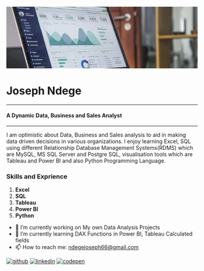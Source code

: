 ![A Dynamic Data, Business and Sales Analyst](https://github.com/Joendege/Joendege/blob/main/da_projects.jpg)


# Joseph Ndege

---
#### A Dynamic Data, Business and Sales Analyst

---

I am optimistic about Data, Business and Sales analysis to aid in making data driven decisions in various organizations. I enjoy learning Excel, SQL using different Relationship Database Management Systems(RDMS) which are MySQL, MS SQL Server and Postgre SQL, visualisation tools which are Tableau and Power BI and also Python Programming Language.

### Skills and Exprience
1. **Excel**
2. **SQL**
3. **Tableau**
4. **Power BI**
5. **Python**

- 🔭 I’m currently working on My own Data Analysis Projects 
- 🌱 I’m currently learning DAX Functions in Power BI, Tableau Calculated fields 
- 📫 How to reach me: ndegejoseph66@gmail.com 


[<img src='https://cdn.jsdelivr.net/npm/simple-icons@3.0.1/icons/github.svg' alt='github' height='40'>](https://github.com/https://github.com/Joendege)  [<img src='https://cdn.jsdelivr.net/npm/simple-icons@3.0.1/icons/linkedin.svg' alt='linkedin' height='40'>](https://www.linkedin.com/in/www.linkedin.com/in/joseph-ndege-8a501a120/)  [<img src='https://cdn.jsdelivr.net/npm/simple-icons@3.0.1/icons/codepen.svg' alt='codepen' height='40'>](https://codepen.io/https://codepen.io/joseph_ndege)  

